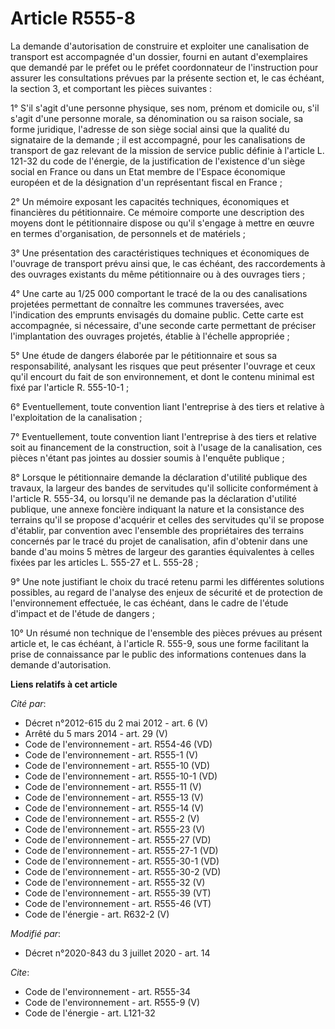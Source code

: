 # Article R555-8

La demande d'autorisation de construire et exploiter une canalisation de transport est accompagnée d'un dossier, fourni en
autant d'exemplaires que demandé par le préfet ou le préfet coordonnateur de l'instruction pour assurer les consultations
prévues par la présente section et, le cas échéant, la section 3, et comportant les pièces suivantes :

1° S'il s'agit d'une personne physique, ses nom, prénom et domicile ou, s'il s'agit d'une personne morale, sa dénomination ou
sa raison sociale, sa forme juridique, l'adresse de son siège social ainsi que la qualité du signataire de la demande ; il
est accompagné, pour les canalisations de transport de gaz relevant de la mission de service public définie à l'article L.
121-32 du code de l'énergie, de la justification de l'existence d'un siège social en France ou dans un Etat membre de
l'Espace économique européen et de la désignation d'un représentant fiscal en France ;

2° Un mémoire exposant les capacités techniques, économiques et financières du pétitionnaire. Ce mémoire comporte une
description des moyens dont le pétitionnaire dispose ou qu'il s'engage à mettre en œuvre en termes d'organisation, de
personnels et de matériels ;

3° Une présentation des caractéristiques techniques et économiques de l'ouvrage de transport prévu ainsi que, le cas échéant,
des raccordements à des ouvrages existants du même pétitionnaire ou à des ouvrages tiers ;

4° Une carte au 1/25 000 comportant le tracé de la ou des canalisations projetées permettant de connaître les communes
traversées, avec l'indication des emprunts envisagés du domaine public. Cette carte est accompagnée, si nécessaire, d'une
seconde carte permettant de préciser l'implantation des ouvrages projetés, établie à l'échelle appropriée ;

5° Une étude de dangers élaborée par le pétitionnaire et sous sa responsabilité, analysant les risques que peut présenter
l'ouvrage et ceux qu'il encourt du fait de son environnement, et dont le contenu minimal est fixé par l'article R. 555-10-1 ;

6° Eventuellement, toute convention liant l'entreprise à des tiers et relative à l'exploitation de la canalisation ;

7° Eventuellement, toute convention liant l'entreprise à des tiers et relative soit au financement de la construction, soit à
l'usage de la canalisation, ces pièces n'étant pas jointes au dossier soumis à l'enquête publique ;

8° Lorsque le pétitionnaire demande la déclaration d'utilité publique des travaux, la largeur des bandes de servitudes qu'il
sollicite conformément à l'article R. 555-34, ou lorsqu'il ne demande pas la déclaration d'utilité publique, une annexe
foncière indiquant la nature et la consistance des terrains qu'il se propose d'acquérir et celles des servitudes qu'il se
propose d'établir, par convention avec l'ensemble des propriétaires des terrains concernés par le tracé du projet de
canalisation, afin d'obtenir dans une bande d'au moins 5 mètres de largeur des garanties équivalentes à celles fixées par les
articles L. 555-27 et L. 555-28 ;

9° Une note justifiant le choix du tracé retenu parmi les différentes solutions possibles, au regard de l'analyse des enjeux
de sécurité et de protection de l'environnement effectuée, le cas échéant, dans le cadre de l'étude d'impact et de l'étude de
dangers ;

10° Un résumé non technique de l'ensemble des pièces prévues au présent article et, le cas échéant, à l'article R. 555-9,
sous une forme facilitant la prise de connaissance par le public des informations contenues dans la demande d'autorisation.

**Liens relatifs à cet article**

_Cité par_:

  - Décret n°2012-615 du 2 mai 2012 - art. 6 (V)
  - Arrêté du 5 mars 2014 - art. 29 (V)
  - Code de l'environnement - art. R554-46 (VD)
  - Code de l'environnement - art. R555-1 (V)
  - Code de l'environnement - art. R555-10 (VD)
  - Code de l'environnement - art. R555-10-1 (VD)
  - Code de l'environnement - art. R555-11 (V)
  - Code de l'environnement - art. R555-13 (V)
  - Code de l'environnement - art. R555-14 (V)
  - Code de l'environnement - art. R555-2 (V)
  - Code de l'environnement - art. R555-23 (V)
  - Code de l'environnement - art. R555-27 (VD)
  - Code de l'environnement - art. R555-27-1 (VD)
  - Code de l'environnement - art. R555-30-1 (VD)
  - Code de l'environnement - art. R555-30-2 (VD)
  - Code de l'environnement - art. R555-32 (V)
  - Code de l'environnement - art. R555-39 (VT)
  - Code de l'environnement - art. R555-46 (VT)
  - Code de l'énergie - art. R632-2 (V)

_Modifié par_:

  - Décret n°2020-843 du 3 juillet 2020 - art. 14

_Cite_:

  - Code de l'environnement - art. R555-34
  - Code de l'environnement - art. R555-9 (V)
  - Code de l'énergie - art. L121-32

